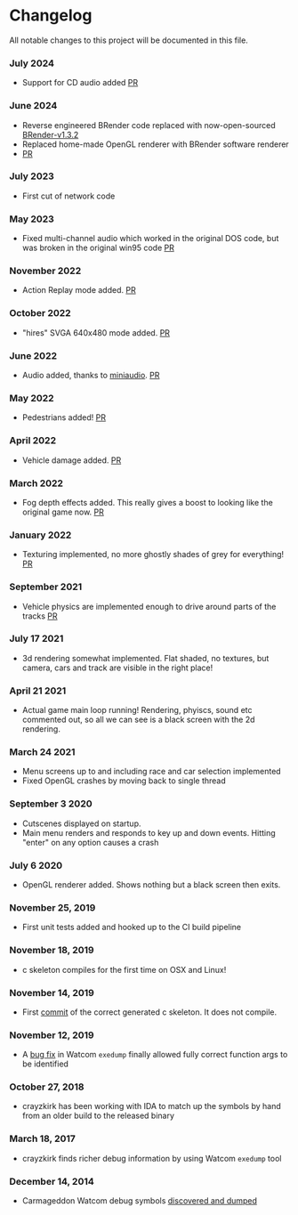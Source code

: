 # Changelog
All notable changes to this project will be documented in this file.

### July 2024
- Support for CD audio added [PR](https://github.com/dethrace-labs/dethrace/pull/393)

### June 2024
- Reverse engineered BRender code replaced with now-open-sourced [BRender-v1.3.2](https://github.com/dethrace-labs/BRender-v1.3.2)
- Replaced home-made OpenGL renderer with BRender software renderer
- [PR](https://github.com/dethrace-labs/dethrace/pull/363)

### July 2023
- First cut of network code
  
### May 2023
- Fixed multi-channel audio which worked in the original DOS code, but was broken in the original win95 code [PR](https://github.com/dethrace-labs/dethrace/pull/329)

### November 2022
- Action Replay mode added. [PR](https://github.com/dethrace-labs/dethrace/pull/230)
  
### October 2022
- "hires" SVGA 640x480 mode added. [PR](https://github.com/dethrace-labs/dethrace/pull/217)
### June 2022
- Audio added, thanks to [miniaudio](https://miniaud.io/). [PR](https://github.com/dethrace-labs/dethrace/pull/130)

### May 2022
- Pedestrians added! [PR](https://github.com/dethrace-labs/dethrace/pull/118)
  
### April 2022
- Vehicle damage added. [PR](https://github.com/dethrace-labs/dethrace/pull/116)

### March 2022
- Fog depth effects added. This really gives a boost to looking like the original game now. [PR](https://github.com/dethrace-labs/dethrace/pull/95)
  
### January 2022
- Texturing implemented, no more ghostly shades of grey for everything! [PR](https://github.com/dethrace-labs/dethrace/pull/69)

### September 2021
- Vehicle physics are implemented enough to drive around parts of the tracks [PR](https://github.com/dethrace-labs/dethrace/pull/57)

### July 17 2021
- 3d rendering somewhat implemented. Flat shaded, no textures, but camera, cars and track are visible in the right place!

### April 21 2021
- Actual game main loop running! Rendering, phyiscs, sound etc commented out, so all we can see is a black screen with the 2d rendering.

### March 24 2021
- Menu screens up to and including race and car selection implemented
- Fixed OpenGL crashes by moving back to single thread

### September 3 2020
- Cutscenes displayed on startup.
- Main menu renders and responds to key up and down events. Hitting "enter" on any option causes a crash

### July 6 2020
- OpenGL renderer added. Shows nothing but a black screen then exits.

### November 25, 2019
- First unit tests added and hooked up to the CI build pipeline

### November 18, 2019
- c skeleton compiles for the first time on OSX and Linux!

### November 14, 2019
- First [commit](https://github.com/jeff-1amstudios/dethrace/pull/9) of the correct generated c skeleton. It does not compile.

### November 12, 2019
- A [bug fix](https://github.com/jeff-1amstudios/open-watcom-v2/commit/1a00368a6c5d8dddb1d27f972ef21e399dd48b60) in Watcom `exedump` finally allowed fully correct function args to be identified

### October 27, 2018
- crayzkirk has been working with IDA to match up the symbols by hand from an older build to the released binary

### March 18, 2017
- crayzkirk finds richer debug information by using Watcom `exedump` tool 

### December 14, 2014
- Carmageddon Watcom debug symbols [discovered and dumped](http://1amstudios.com/2014/12/02/carma1-symbols-dumped/)
